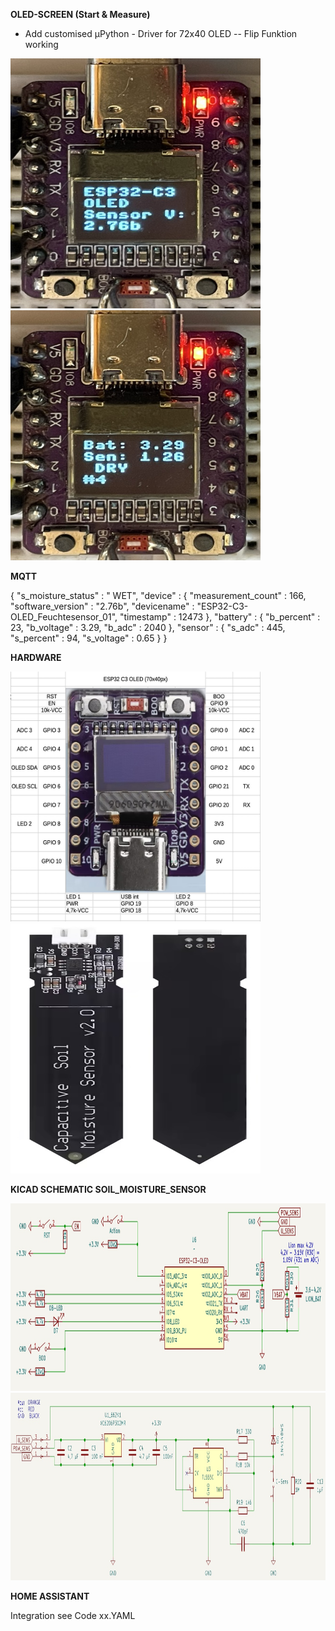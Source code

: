 



**OLED-SCREEN (Start & Measure)**

* Add customised µPython - Driver for 72x40 OLED -- Flip Funktion working


<img src="https://github.com/ludwich66/Pflanzenfeuchtesensor_ESP32-C3-OLED/blob/main/OLED_1.jpeg" alt="Logo" width="400" height="400"><img src="https://github.com/ludwich66/Pflanzenfeuchtesensor_ESP32-C3-OLED/blob/main/OLED_2.jpeg" alt="Logo" width="400" height="400">

**MQTT**

{
  "s_moisture_status" : "     WET",
  "device" : {
    "measurement_count" : 166,
    "software_version" : "2.76b",
    "devicename" : "ESP32-C3-OLED_Feuchtesensor_01",
    "timestamp" : 12473
  },
  "battery" : {
    "b_percent" : 23,
    "b_voltage" : 3.29,
    "b_adc" : 2040
  },
  "sensor" : {
    "s_adc" : 445,
    "s_percent" : 94,
    "s_voltage" : 0.65
  }
}

**HARDWARE**

<img src="https://github.com/ludwich66/Pflanzenfeuchtesensor_ESP32-C3-OLED/blob/main/ESP32-C3-OLED_Pinout.jpg" alt="Logo" width="400" height="400"><img src="https://github.com/ludwich66/Pflanzenfeuchtesensor_ESP32-C3-OLED/blob/main/Soil-Moisture-Sensor_Generic.jpg" alt="Logo" width="400" height="400">

**KICAD SCHEMATIC SOIL_MOISTURE_SENSOR**

<img src="https://github.com/ludwich66/Pflanzenfeuchtesensor_ESP32-C3-OLED/blob/main/KICAD_ESP32-C3-OLED.jpg" alt="Logo" width="800" height="300">

<img src="https://github.com/ludwich66/Pflanzenfeuchtesensor_ESP32-C3-OLED/blob/main/KICAD_Soil_Moisture_Senor.jpg" alt="Logo" width="800" height="300">

**HOME ASSISTANT**

Integration see Code xx.YAML

